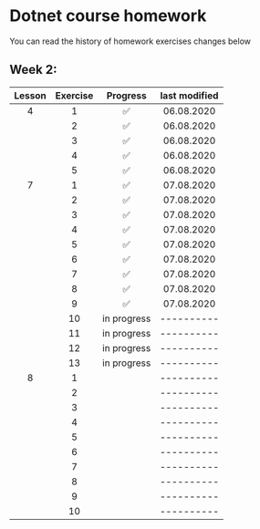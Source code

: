 # Dotnet course homework
You can read the history of homework exercises changes below 
## Week 2:

| Lesson | Exercise | Progress            | last modified |
| :----: | :------: | :-----------------: | :-----------: | 
|    4   |    1     | :white_check_mark:  | 06.08.2020    |
|        |    2     | :white_check_mark:  | 06.08.2020    |
|        |    3     | :white_check_mark:  | 06.08.2020    |
|        |    4     | :white_check_mark:  | 06.08.2020    |
|        |    5     | :white_check_mark:  | 06.08.2020    |
|    7   |    1     | :white_check_mark:  | 07.08.2020    |
|        |    2     | :white_check_mark:  | 07.08.2020    |
|        |    3     | :white_check_mark:  | 07.08.2020    |
|        |    4     | :white_check_mark:  | 07.08.2020    |
|        |    5     | :white_check_mark:  | 07.08.2020    |
|        |    6     | :white_check_mark:  | 07.08.2020    |
|        |    7     | :white_check_mark:  | 07.08.2020    |
|        |    8     | :white_check_mark:  | 07.08.2020    |
|        |    9     | :white_check_mark:  | 07.08.2020    |
|        |    10    | in progress         | ----------    |
|        |    11    | in progress         | ----------    |
|        |    12    | in progress         | ----------    |
|        |    13    | in progress         | ----------    |
|    8   |    1     |                     | ----------    |
|        |    2     |                     | ----------    |
|        |    3     |                     | ----------    |
|        |    4     |                     | ----------    |
|        |    5     |                     | ----------    |
|        |    6     |                     | ----------    |
|        |    7     |                     | ----------    |
|        |    8     |                     | ----------    |
|        |    9     |                     | ----------    |
|        |    10    |                     | ----------    |
